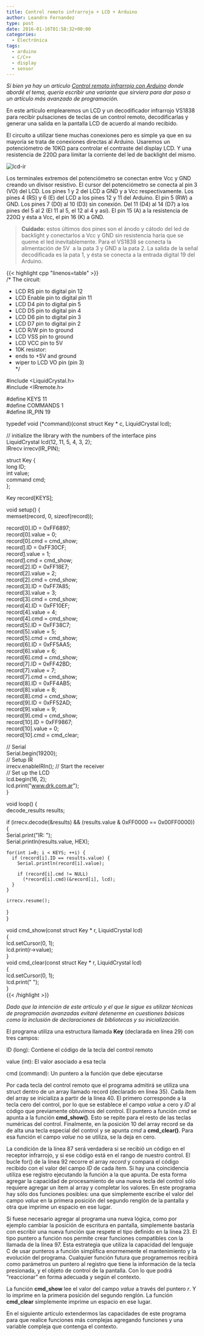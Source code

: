 ```yaml
---
title: Control remoto infrarrojo + LCD + Arduino
author: Leandro Fernandez
type: post
date: 2016-01-16T01:58:32+00:00
categories:
  - Electrónica
tags:
  - arduino
  - C/C++
  - display
  - sensor
---
```


_Si bien ya hay un artículo [Control remoto infrarrojo con Arduino][1] donde abordé el tema, quería escribir una variante que sirviera para dar paso a un artículo más avanzado de programación._

En este artículo emplearemos un LCD y un decodificador infrarrojo VS1838 para recibir pulsaciones de teclas de un control remoto, decodificarlas y generar una salida en la pantalla LCD de acuerdo al mando recibido.

El circuito a utilizar tiene muchas conexiones pero es simple ya que en su mayoría se trata de conexiones directas al Arduino. Usaremos un potenciómetro de 10KΩ para controlar el contraste del display LCD. Y una resistencia de 220Ω para limitar la corriente del led de backlight del mismo.

![lcd-ir](/2016/01/lcd-ir-demo_bb.png)

Los terminales extremos del potenciómetro se conectan entre Vcc y GND creando un divisor resistivo. El cursor del potenciómetro se conecta al pin 3 (VO) del LCD. Los pines 1 y 2 del LCD a GND y a Vcc respectivamente. Los pines 4 (RS) y 6 (E) del LCD a los pines 12 y 11 del Arduino. El pin 5 (RW) a GND. Los pines 7 (D0) al 10 (D3) sin conexión. Del 11 (D4) al 14 (D7) a los pines del 5 al 2 (El 11 al 5, el 12 al 4 y así). El pin 15 (A) a la resistencia de 220Ω y ésta a Vcc, el pin 16 (K) a GND. 

> **Cuidado:** estos últimos dos pines son el ánodo y cátodo del led de backlight y conectarlos a Vcc y GND sin resistencia haría que se queme el led inevitablemente. Para el VS1838 se conecta la alimentación de 5V  a la pata 3 y GND a la pata 2. La salida de la señal decodificada es la pata 1, y ésta se conecta a la entrada digital 19 del Arduino.

{{< highlight cpp "linenos=table" >}}  
/* The circuit:  
* LCD RS pin to digital pin 12  
* LCD Enable pin to digital pin 11  
* LCD D4 pin to digital pin 5  
* LCD D5 pin to digital pin 4  
* LCD D6 pin to digital pin 3  
* LCD D7 pin to digital pin 2  
* LCD R/W pin to ground  
* LCD VSS pin to ground  
* LCD VCC pin to 5V  
* 10K resistor:  
* ends to +5V and ground  
* wiper to LCD VO pin (pin 3)  
*/

#include <LiquidCrystal.h>  
#include <IRremote.h>

#define KEYS 11  
#define COMMANDS 1  
#define IR_PIN 19

typedef void (*command)(const struct Key * c, LiquidCrystal lcd);

// initialize the library with the numbers of the interface pins  
LiquidCrystal lcd(12, 11, 5, 4, 3, 2);  
IRrecv irrecv(IR_PIN);

struct Key {  
  long ID;  
  int value;  
  command cmd;  
};

Key record[KEYS];

void setup() {  
  memset(record, 0, sizeof(record));
  
  record[0].ID = 0xFF6897;  
  record[0].value = 0;  
  record[0].cmd = cmd_show;  
  record[1].ID = 0xFF30CF;  
  record[1].value = 1;  
  record[1].cmd = cmd_show;  
  record[2].ID = 0xFF18E7;  
  record[2].value = 2;  
  record[2].cmd = cmd_show;  
  record[3].ID = 0xFF7A85;  
  record[3].value = 3;  
  record[3].cmd = cmd_show;  
  record[4].ID = 0xFF10EF;  
  record[4].value = 4;  
  record[4].cmd = cmd_show;  
  record[5].ID = 0xFF38C7;  
  record[5].value = 5;  
  record[5].cmd = cmd_show;  
  record[6].ID = 0xFF5AA5;  
  record[6].value = 6;  
  record[6].cmd = cmd_show;  
  record[7].ID = 0xFF42BD;  
  record[7].value = 7;  
  record[7].cmd = cmd_show;  
  record[8].ID = 0xFF4AB5;  
  record[8].value = 8;  
  record[8].cmd = cmd_show;  
  record[9].ID = 0xFF52AD;  
  record[9].value = 9;  
  record[9].cmd = cmd_show;  
  record[10].ID = 0xFF9867;  
  record[10].value = 0;  
  record[10].cmd = cmd_clear;
  
  // Serial  
  Serial.begin(19200);  
  // Setup IR  
  irrecv.enableIRIn(); // Start the receiver  
  // Set up the LCD  
  lcd.begin(16, 2);  
  lcd.print("www.drk.com.ar");  
}

void loop() {  
  decode_results results;
  
  if (irrecv.decode(&results) && (results.value & 0xFF0000 == 0x00FF0000)) {  
    Serial.print("IR: ");  
    Serial.println(results.value, HEX);
    
    for(int i=0; i < KEYS; ++i) {  
      if (record[i].ID == results.value) {  
        Serial.println(record[i].value);
      
        if (record[i].cmd != NULL)  
          (*record[i].cmd)(&record[i], lcd);  
      }  
    }
    
    irrecv.resume();  
  }  
}

void cmd_show(const struct Key * r, LiquidCrystal lcd)  
{  
  lcd.setCursor(0, 1);  
  lcd.print(r->value);  
}  
void cmd_clear(const struct Key * r, LiquidCrystal lcd)  
{  
  lcd.setCursor(0, 1);  
  lcd.print(" ");  
}  
{{< /highlight >}}

_Dado que la intención de este artículo y el que le sigue es utilizar técnicas de programación avanzadas evitaré detenerme en cuestiones básicas como la inclusión de declaraciones de bibliotecas y su inicialización._

El programa utiliza una estructura llamada **Key** (declarada en línea 29) con tres campos:

ID (long): Contiene el código de la tecla del control remoto

value (int): El valor asociado a esa tecla

cmd (command): Un puntero a la función que debe ejecutarse

Por cada tecla del control remoto que el programa admitirá se utiliza una struct dentro de un array llamado record (declarado en línea 35). Cada ítem del array se inicializa a partir de la línea 40. El primero corresponde a la tecla cero del control, por lo que se establece el campo _value_ a cero y _ID_ al código que previamente obtuvimos del control. El puntero a función _cmd_ se apunta a la función **cmd_show()**. Esto se repite para el resto de las teclas numéricas del control. Finalmente, en la posición 10 del array record se da de alta una tecla especial del control y se apunta _cmd_ a **cmd_clear()**. Para esa función el campo _value_ no se utiliza, se la deja en cero.

La condición de la línea 87 será verdadera si se recibió un código en el receptor infrarrojo, y si ese código está en el rango de nuestro control. El bucle for() de la línea 92 recorre el array _record_ y compara el código recibido con el valor del campo _ID_ de cada ítem. Si hay una coincidencia utiliza ese registro ejecutando la función a la que apunta. De esta forma agregar la capacidad de procesamiento de una nueva tecla del control sólo requiere agregar un ítem al array y completar los valores. En este programa hay sólo dos funciones posibles: una que simplemente escribe el valor del campo _value_ en la primera posición del segundo renglón de la pantalla y otra que imprime un espacio en ese lugar.

Si fuese necesario agregar al programa una nueva lógica, como por ejemplo cambiar la posición de escritura en pantalla, simplemente bastaría con escribir una nueva función que respete el tipo definido en la línea 23. El tipo puntero a función nos permite crear funciones compatibles con la llamada de la línea 97. Esta estrategia que utiliza la capacidad del lenguaje C de usar punteros a función simplifica enormemente el mantenimiento y la evolución del programa. Cualquier función futura que programemos recibirá como parámetros un puntero al registro que tiene la información de la tecla presionada, y el objeto de control de la pantalla. Con lo que podrá &#8220;reaccionar&#8221; en forma adecuada y según el contexto.

La función **cmd_show** lee el valor del campo _value_ a través del puntero _r_. Y lo imprime en la primera posición del segundo renglón. La función **cmd_clear** simplemente imprime un espacio en ese lugar.

En el siguiente artículo extendermos las capacidades de este programa para que realice funciones más complejas agregando funciones y una variable compleja que contenga el contexto.

 [1]: http://blog.drk.com.ar/2013/control-remoto-infrarrojo-con-arduino